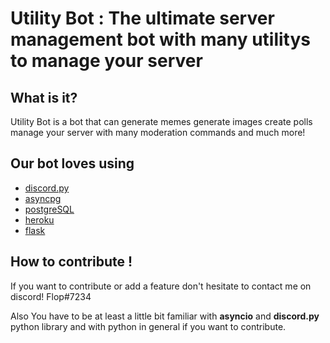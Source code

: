 # Utility Bot : The ultimate server management bot with many utilitys to manage your server 


## What is it?
Utility Bot is a bot that can generate memes generate images create polls manage your server with many moderation commands and much more!

## Our bot loves using

- [discord.py](https://github.com/Rapptz/discord.py)
- [asyncpg](https://github.com/MagicStack/asyncpg)
- [postgreSQL](https://www.postgresql.org/)
- [heroku](https://dashboard.heroku.com/)
- [flask](https://github.com/pallets/flask)

## How to contribute !

If you want to contribute or add a feature don't hesitate to contact me on discord!
Flop#7234 

Also You have to be at least a little bit familiar with **asyncio** and **discord.py** python library 
and with python in general if you want to contribute.
